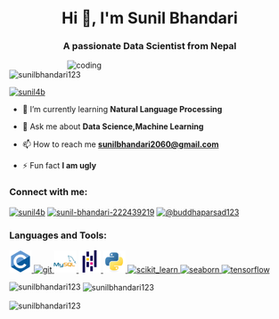 <h1 align="center">Hi 👋, I'm Sunil Bhandari</h1>
<h3 align="center">A passionate Data Scientist from Nepal</h3>
<img align="right"alt="coding"width="400"src="![image](https://github.com/user-attachments/assets/24346601-eb50-40b6-ba80-4e199b3767ba)"
"

<p align="left"> <img src="https://komarev.com/ghpvc/?username=sunilbhandari123&label=Profile%20views&color=0e75b6&style=flat" alt="sunilbhandari123" /> </p>

<p align="left"> <a href="https://twitter.com/sunil4b" target="blank"><img src="https://img.shields.io/twitter/follow/sunil4b?logo=twitter&style=for-the-badge" alt="sunil4b" /></a> </p>

- 🌱 I’m currently learning **Natural Language Processing**

- 💬 Ask me about **Data Science,Machine Learning**

- 📫 How to reach me **sunilbhandari2060@gmail.com**

- ⚡ Fun fact **I am ugly**

<h3 align="left">Connect with me:</h3>
<p align="left">
<a href="https://twitter.com/sunil4b" target="blank"><img align="center" src="https://raw.githubusercontent.com/rahuldkjain/github-profile-readme-generator/master/src/images/icons/Social/twitter.svg" alt="sunil4b" height="30" width="40" /></a>
<a href="https://linkedin.com/in/sunil-bhandari-222439219" target="blank"><img align="center" src="https://raw.githubusercontent.com/rahuldkjain/github-profile-readme-generator/master/src/images/icons/Social/linked-in-alt.svg" alt="sunil-bhandari-222439219" height="30" width="40" /></a>
<a href="https://medium.com/@buddhaparsad123" target="blank"><img align="center" src="https://raw.githubusercontent.com/rahuldkjain/github-profile-readme-generator/master/src/images/icons/Social/medium.svg" alt="@buddhaparsad123" height="30" width="40" /></a>
</p>

<h3 align="left">Languages and Tools:</h3>
<p align="left"> <a href="https://www.cprogramming.com/" target="_blank" rel="noreferrer"> <img src="https://raw.githubusercontent.com/devicons/devicon/master/icons/c/c-original.svg" alt="c" width="40" height="40"/> </a> <a href="https://git-scm.com/" target="_blank" rel="noreferrer"> <img src="https://www.vectorlogo.zone/logos/git-scm/git-scm-icon.svg" alt="git" width="40" height="40"/> </a> <a href="https://www.mysql.com/" target="_blank" rel="noreferrer"> <img src="https://raw.githubusercontent.com/devicons/devicon/master/icons/mysql/mysql-original-wordmark.svg" alt="mysql" width="40" height="40"/> </a> <a href="https://pandas.pydata.org/" target="_blank" rel="noreferrer"> <img src="https://raw.githubusercontent.com/devicons/devicon/2ae2a900d2f041da66e950e4d48052658d850630/icons/pandas/pandas-original.svg" alt="pandas" width="40" height="40"/> </a> <a href="https://www.python.org" target="_blank" rel="noreferrer"> <img src="https://raw.githubusercontent.com/devicons/devicon/master/icons/python/python-original.svg" alt="python" width="40" height="40"/> </a> <a href="https://scikit-learn.org/" target="_blank" rel="noreferrer"> <img src="https://upload.wikimedia.org/wikipedia/commons/0/05/Scikit_learn_logo_small.svg" alt="scikit_learn" width="40" height="40"/> </a> <a href="https://seaborn.pydata.org/" target="_blank" rel="noreferrer"> <img src="https://seaborn.pydata.org/_images/logo-mark-lightbg.svg" alt="seaborn" width="40" height="40"/> </a> <a href="https://www.tensorflow.org" target="_blank" rel="noreferrer"> <img src="https://www.vectorlogo.zone/logos/tensorflow/tensorflow-icon.svg" alt="tensorflow" width="40" height="40"/> </a> </p>

<p><img align="left" src="https://github-readme-stats.vercel.app/api/top-langs?username=sunilbhandari123&show_icons=true&locale=en&layout=compact" alt="sunilbhandari123" /></p>

<p>&nbsp;<img align="center" src="https://github-readme-stats.vercel.app/api?username=sunilbhandari123&show_icons=true&locale=en" alt="sunilbhandari123" /></p>

<p><img align="center" src="https://github-readme-streak-stats.herokuapp.com/?user=sunilbhandari123&" alt="sunilbhandari123" /></p>
